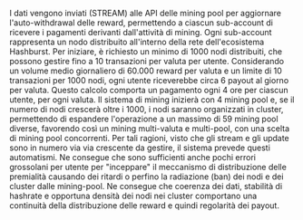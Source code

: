I dati vengono inviati (STREAM) alle API delle mining pool per aggiornare l'auto-withdrawal delle reward, permettendo a ciascun sub-account di ricevere i pagamenti derivanti dall'attività di mining. 
Ogni sub-account rappresenta un nodo distribuito all'interno della rete dell'ecosistema Hashburst. 
Per iniziare, è richiesto un minimo di 1000 nodi distribuiti, che possono gestire fino a 10 transazioni per valuta per utente.
Considerando un volume medio giornaliero di 60.000 reward per valuta e un limite di 10 transazioni per 1000 nodi, ogni utente riceverebbe circa 6 payout al giorno per valuta. 
Questo calcolo comporta un pagamento ogni 4 ore per ciascun utente, per ogni valuta. 
Il sistema di mining inizierà con 4 mining pool e, se il numero di nodi crescerà oltre i 1000, i nodi saranno organizzati in cluster, permettendo di espandere l'operazione a un massimo di 59 mining pool diverse, favorendo così un mining multi-valuta e multi-pool, con una scelta di mining pool concorrenti.
Per tali ragioni, visto che gli stream e gli update sono in numero via via crescente da gestire, il sistema prevede questi automatismi. 
Ne consegue che sono sufficienti anche pochi errori grossolani per utente per "inceppare" il meccanismo di distribuzione delle premialità causando dei ritardi o perfino la radiazione (ban) dei nodi e dei cluster dalle mining-pool.
Ne consegue che coerenza dei dati, stabilità di hashrate e opportuna densità dei nodi nei cluster comportano una continuità della distribuzione delle reward e quindi regolarità dei payout.
